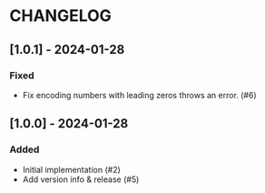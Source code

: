 # CHANGELOG

## [1.0.1] - 2024-01-28

### Fixed

- Fix encoding numbers with leading zeros throws an error. (#6)

## [1.0.0] - 2024-01-28

### Added

- Initial implementation (#2)
- Add version info & release (#5)
